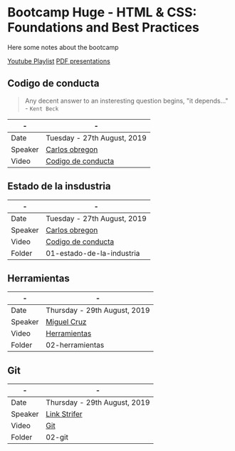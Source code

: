 # Bootcamp Huge - HTML & CSS: Foundations and Best Practices
Here some notes about the bootcamp

[Youtube Playlist](https://www.youtube.com/playlist?list=PLnoPakspmPo4Vkefig09ifFB1y5_oM-Cy)
[PDF presentations](https://drive.google.com/drive/folders/16ggTfpJiF0Xt-VcUBKSYmCopNIBw2Adq)

## Codigo de conducta
> Any decent answer to an insteresting question begins, "it depends..." - `Kent Beck`

| -       | -                                                                     |
| ------- | --------------------------------------------------------------------- |
| Date    | Tuesday - 27th August, 2019                                           |
| Speaker | [Carlos obregon](https://www.linkedin.com/in/carlos-obregon-1565aab/) |
| Video   | [Codigo de conducta](https://youtu.be/CfyR3b-7QAI)                    |

## Estado de la insdustria
| -       | -                                                                     |
| ------- | --------------------------------------------------------------------- |
| Date    | Tuesday - 27th August, 2019                                           |
| Speaker | [Carlos obregon](https://www.linkedin.com/in/carlos-obregon-1565aab/) |
| Video   | [Codigo de conducta](https://youtu.be/_qmqBD3sfmA)                    |
| Folder  | 01-estado-de-la-industria                                             |

## Herramientas
| -       | -                                                  |
| ------- | -------------------------------------------------- |
| Date    | Thursday - 29th August, 2019                       |
| Speaker | [Miguel Cruz](https://www.linkedin.com/in/cruzmg/) |
| Video   | [Herramientas](https://youtu.be/J4YPecgLMq8)       |
| Folder  | 02-herramientas                                    |

## Git
| -       | -                                                        |
| ------- | -------------------------------------------------------- |
| Date    | Thursday - 29th August, 2019                             |
| Speaker | [Link Strifer](https://www.linkedin.com/in/linkstrifer/) |
| Video   | [Git](https://youtu.be/Jqwm5ju7ayw)                      |
| Folder  | 02-git                                                   |